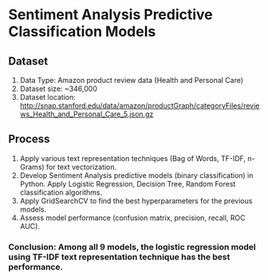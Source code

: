 # Sentiment Analysis Predictive Classification Models

## Dataset
1. Data Type: Amazon product review data (Health and Personal Care)  
2. Dataset size: ~346,000  
3. Dataset location:  
http://snap.stanford.edu/data/amazon/productGraph/categoryFiles/reviews_Health_and_Personal_Care_5.json.gz  

## Process
1. Apply various text representation techniques (Bag of Words, TF-IDF, n-Grams) for text vectorization.  
2. Develop Sentiment Analysis predictive models (binary classification) in Python. Apply Logistic Regression, Decision Tree, Random Forest classification algorithms.  
3. Apply GridSearchCV to find the best hyperparameters for the previous models.
4. Assess model performance (confusion matrix, precision, recall, ROC AUC).
### Conclusion: Among all 9 models, the logistic regression model using TF-IDF text representation technique has the best performance.
